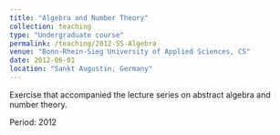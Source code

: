 ```yaml
---
title: "Algebra and Number Theory"
collection: teaching
type: "Undergraduate course"
permalink: /teaching/2012-SS-Algebra
venue: "Bonn-Rhein-Sieg University of Applied Sciences, CS"
date: 2012-06-01
location: "Sankt Augustin, Germany"
---
```


Exercise that accompanied the lecture series on abstract algebra and number theory.

Period: 2012

